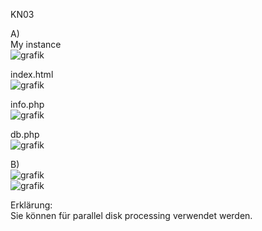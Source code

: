 KN03  

A)  
My instance  
![grafik](https://github.com/user-attachments/assets/6eceb411-27dd-4f30-b11e-362fd0f8241e)  

index.html  
![grafik](https://github.com/user-attachments/assets/c2c59de6-7d64-4b1e-8c02-5a245422f941)  

info.php  
![grafik](https://github.com/user-attachments/assets/5cb87f68-b377-41c0-965b-a4a8660d1c95)  

db.php  
![grafik](https://github.com/user-attachments/assets/44d2ba4d-bac7-4c2b-afdc-178e2be1d872)  
  
B)  
![grafik](https://github.com/user-attachments/assets/60da8b84-72ff-42b4-8298-86aca17317f6)  
![grafik](https://github.com/user-attachments/assets/73859a3b-5040-4cb8-a800-d6c09271b3cf)  
  
Erklärung:  
Sie können für parallel disk processing verwendet werden.
